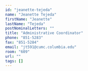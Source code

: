 ```yaml
---
id: "jeanette-tejeda"
name: "Jeanette Tejeda"
firstName: "Jeanette"
lastName: "Tejeda"
postNominalLetters: ""
title: "Administrative Coordinator"
phone: "851-5283"
fax: "851-5284"
email: "jt591@cumc.columbia.edu"
room: "609"
url: ""
tags: []
---
```

